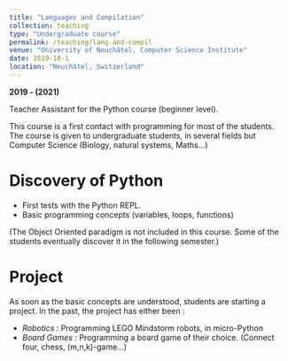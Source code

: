 ```yaml
---
title: "Languages and Compilation"
collection: teaching
type: "Undergraduate course"
permalink: /teaching/lang-and-compil
venue: "University of Neuchâtel, Computer Science Institute"
date: 2019-10-1
location: "Neuchâtel, Switzerland"
---
```


**2019 - (2021)**

Teacher Assistant for the Python course (beginner level).

This course is a first contact with programming for most of the students. The course is given to undergraduate students, in several fields but Computer Science (Biology, natural systems, Maths...)

Discovery of Python
======
- First tests with the Python REPL.
- Basic programming concepts (variables, loops, functions)

(The Object Oriented paradigm is not included in this course. Some of the students eventually discover it in the following semester.)

Project
======
As soon as the basic concepts are understood, students are starting a project. In the past, the project has either been :

- *Robotics :* Programming LEGO Mindstorm robots, in micro-Python
- *Board Games :* Programming a board game of their choice. (Connect four, chess, (m,n,k)-game...)

